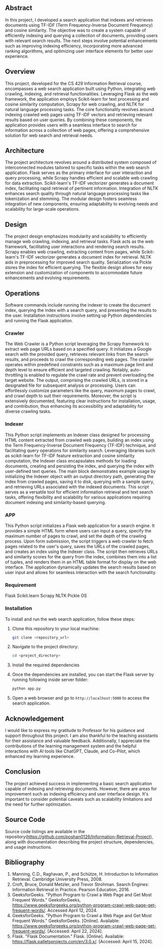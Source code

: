 ## Abstract
In this project, I developed a search application that indexes and retrieves documents using TF-IDF (Term Frequency-Inverse Document Frequency) and cosine similarity. The objective was to create a system capable of efficiently indexing and querying a collection of documents, providing users with relevant search results. The next steps involve potential enhancements such as improving indexing efficiency, incorporating more advanced ranking algorithms, and optimizing user interface elements for better user experience.

## Overview
This project, developed for the CS 429 Information Retrieval course, encompasses a web search application built using Python, integrating web crawling, indexing, and retrieval functionalities. Leveraging Flask as the web framework, the application employs Scikit-learn for text processing and cosine similarity computation, Scrapy for web crawling, and NLTK for natural language processing tasks. The core functionality revolves around indexing crawled web pages using TF-IDF vectors and retrieving relevant results based on user queries. By combining these components, the application provides users with a seamless interface to search for information across a collection of web pages, offering a comprehensive solution for web search and retrieval needs.
## Architecture 
The project architecture revolves around a distributed system composed of interconnected modules tailored to specific tasks within the web search application. Flask serves as the primary interface for user interaction and query processing, while Scrapy handles efficient and scalable web crawling for data extraction. Scikit-learn's TF-IDF vectorizer generates a document index, facilitating rapid retrieval of pertinent information. Integration of NLTK enhances search quality through natural language processing tasks like tokenization and stemming. The modular design fosters seamless integration of new components, ensuring adaptability to evolving needs and scalability for large-scale operations.
## Design 
The project design emphasizes modularity and scalability to efficiently manage web crawling, indexing, and retrieval tasks. Flask acts as the web framework, facilitating user interactions and rendering search results. Scrapy enables web crawling, extracting content from pages, while Scikit-learn's TF-IDF vectorizer generates a document index for retrieval. NLTK aids in preprocessing for improved search quality. Serialization via Pickle stores the index for efficient querying. The flexible design allows for easy extension and customization of components to accommodate future enhancements and evolving requirements.

## Operations
Software commands include running the indexer to create the document index, querying the index with a search query, and presenting the results to the user. Installation instructions involve setting up Python dependencies and running the Flask application.
### Crawler
The Web Crawler is a Python script leveraging the Scrapy framework to extract web page URLs based on a specified query. It initializes a Google search with the provided query, retrieves relevant links from the search results, and proceeds to crawl the corresponding web pages. The crawler operates within predefined constraints such as a maximum page limit and depth level to ensure efficient and targeted crawling. Notably, auto-throttling is enabled to regulate the crawl rate and prevent overloading the target website. The output, comprising the crawled URLs, is stored in a designated file for subsequent analysis or processing. Users can effortlessly customize parameters like the query, maximum pages to crawl, and crawl depth to suit their requirements. Moreover, the script is extensively documented, featuring clear instructions for installation, usage, and contribution, thus enhancing its accessibility and adaptability for diverse crawling tasks.

### Indexer
This Python script implements an Indexer class designed for processing HTML content extracted from crawled web pages, building an index using the Term Frequency-Inverse Document Frequency (TF-IDF) technique, and facilitating query operations for similarity search. Leveraging libraries such as scikit-learn for TF-IDF feature extraction and cosine similarity computation, the Indexer class encapsulates methods for loading documents, creating and persisting the index, and querying the index with user-defined text queries. The main block demonstrates example usage by initializing the Indexer object with an output directory path, generating the index from crawled pages, saving it to disk, querying with a sample query, and retrieving URLs associated with the indexed documents. This script serves as a versatile tool for efficient information retrieval and text search tasks, offering flexibility and scalability for various applications requiring document indexing and similarity-based querying.

### APP
This Python script initializes a Flask web application for a search engine. It provides a simple HTML form where users can input a query, specify the maximum number of pages to crawl, and set the depth of the crawling process. Upon form submission, the script triggers a web crawler to fetch pages related to the user's query, saves the URLs of the crawled pages, and creates an index using the Indexer class. The script then retrieves URLs and similarity scores for the query from the index, combines them into a list of tuples, and renders them in an HTML table format for display on the web interface. The application dynamically updates the search results based on user input and allows for seamless interaction with the search functionality.

### Requirement
Flask
Scikit.learn
Scrapy
NLTK
Pickle
OS

### Installation

To install and run the web search application, follow these steps:

1. Clone this repository to your local machine:

    ```bash
    git clone <repository_url>
    ```

2. Navigate to the project directory:

    ```bash
    cd <project_directory>
    ```

3. Install the required dependencies

4. Once the dependencies are installed, you can start the Flask server by running following inside server folder:

    ```bash
    python app.py
    ```

5. Open a web browser and go to `http://localhost:5000` to access the search application.

## Acknowledgement
I would like to express my gratitude to Professor for his guidance and support throughout this project. I am also thankful to the teaching assistants for their assistance and valuable feedback. Additionally, I appreciate the contributions of the learning management system and the helpful interactions with AI tools like ChatGPT, Claude, and Co-Pilot, which enhanced my learning experience.

## Conclusion
The project achieved success in implementing a basic search application capable of indexing and retrieving documents. However, there are areas for improvement such as indexing efficiency and user interface design. It's important to consider potential caveats such as scalability limitations and the need for further optimization.


## Source Code
Source code listings are available in the repository(https://github.com/poshan0126/Information-Retrieval-Project), along with documentation describing the project structure, dependencies, and usage instructions.

## Bibliography
1. Manning, C.D., Raghavan, P., and Schütze, H. Introduction to Information Retrieval. Cambridge University Press, 2008.
2. Croft, Bruce, Donald Metzler, and Trevor Strohman. Search Engines: Information Retrieval in Practice. Pearson Education, 2016.
3. GeeksforGeeks. "Python Program to Crawl a Web Page and Get Most Frequent Words." GeeksforGeeks, https://www.geeksforgeeks.org/python-program-crawl-web-page-get-frequent-words/. Accessed April 12, 2024.
4. GeeksforGeeks. "Python Program to Crawl a Web Page and Get Most Frequent Words." GeeksforGeeks. [Online]. Available: https://www.geeksforgeeks.org/python-program-crawl-web-page-get-frequent-words/. [Accessed: April 22, 2024].
5. Flask. "Flask Documentation." Flask. [Online]. Available: https://flask.palletsprojects.com/en/3.0.x/. [Accessed: April 15, 2024].

